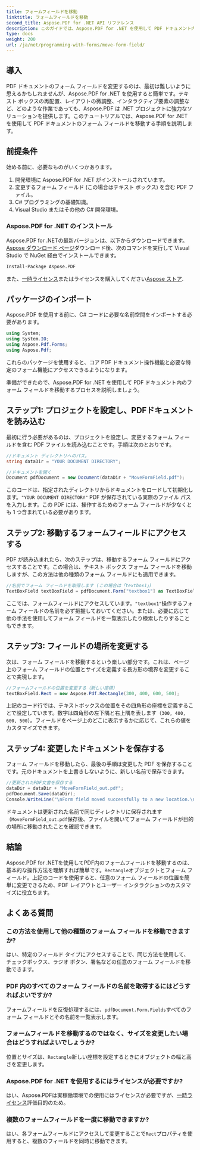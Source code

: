 ```yaml
---
title: フォームフィールドを移動
linktitle: フォームフィールドを移動
second_title: Aspose.PDF for .NET API リファレンス
description: このガイドでは、Aspose.PDF for .NET を使用して PDF ドキュメント内のフォーム フィールドを移動する方法を説明します。この詳細なチュートリアルに従って、テキスト ボックスの位置を簡単に変更します。
type: docs
weight: 200
url: /ja/net/programming-with-forms/move-form-field/
---
```

## 導入

PDF ドキュメントのフォーム フィールドを変更するのは、最初は難しいように思えるかもしれませんが、Aspose.PDF for .NET を使用すると簡単です。テキスト ボックスの再配置、レイアウトの微調整、インタラクティブ要素の調整など、どのような作業であっても、Aspose.PDF は .NET プロジェクトに強力なソリューションを提供します。このチュートリアルでは、Aspose.PDF for .NET を使用して PDF ドキュメントのフォーム フィールドを移動する手順を説明します。

## 前提条件

始める前に、必要なものがいくつかあります。

1. 開発環境に Aspose.PDF for .NET がインストールされています。
2. 変更するフォーム フィールド (この場合はテキスト ボックス) を含む PDF ファイル。
3. C# プログラミングの基礎知識。
4. Visual Studio またはその他の C# 開発環境。

### Aspose.PDF for .NET のインストール

Aspose.PDF for .NETの最新バージョンは、以下からダウンロードできます。[Aspose ダウンロード ページ](https://releases.aspose.com/pdf/net/)ダウンロード後、次のコマンドを実行して Visual Studio で NuGet 経由でインストールできます。

```bash
Install-Package Aspose.PDF
```

また、[一時ライセンス](https://purchase.aspose.com/temporary-license/)またはライセンスを購入してください[Aspose ストア](https://purchase.aspose.com/buy).

## パッケージのインポート

Aspose.PDF を使用する前に、C# コードに必要な名前空間をインポートする必要があります。

```csharp
using System;
using System.IO;
using Aspose.Pdf.Forms;
using Aspose.Pdf;
```

これらのパッケージを使用すると、コア PDF ドキュメント操作機能と必要な特定のフォーム機能にアクセスできるようになります。

準備ができたので、Aspose.PDF for .NET を使用して PDF ドキュメント内のフォーム フィールドを移動するプロセスを説明しましょう。

## ステップ1: プロジェクトを設定し、PDFドキュメントを読み込む

最初に行う必要があるのは、プロジェクトを設定し、変更するフォーム フィールドを含む PDF ファイルを読み込むことです。手順は次のとおりです。

```csharp
//ドキュメント ディレクトリへのパス。
string dataDir = "YOUR DOCUMENT DIRECTORY";

//ドキュメントを開く
Document pdfDocument = new Document(dataDir + "MoveFormField.pdf");
```

このコードは、指定されたディレクトリからドキュメントをロードして初期化します。`"YOUR DOCUMENT DIRECTORY"` PDF が保存されている実際のファイル パスを入力します。この PDF には、操作するためのフォーム フィールドが少なくとも 1 つ含まれている必要があります。

## ステップ2: 移動するフォームフィールドにアクセスする

PDF が読み込まれたら、次のステップは、移動するフォーム フィールドにアクセスすることです。この場合は、テキスト ボックス フォーム フィールドを移動しますが、この方法は他の種類のフォーム フィールドにも適用できます。

```csharp
//名前でフォーム フィールドを取得します (この場合は「textbox1」)
TextBoxField textBoxField = pdfDocument.Form["textbox1"] as TextBoxField;
```

ここでは、フォームフィールドにアクセスしています。`"textbox1"`操作するフォーム フィールドの名前を必ず把握しておいてください。または、必要に応じて他の手法を使用してフォーム フィールドを一覧表示したり検索したりすることもできます。

## ステップ3: フィールドの場所を変更する

次は、フォーム フィールドを移動するという楽しい部分です。これは、ページ上のフォーム フィールドの位置とサイズを定義する長方形の境界を変更することで実現します。

```csharp
//フォームフィールドの位置を変更する（新しい座標）
textBoxField.Rect = new Aspose.Pdf.Rectangle(300, 400, 600, 500);
```

上記のコード行では、テキストボックスの位置をその四角形の座標を定義することで設定しています。数字は四角形の左下隅と右上隅を表します（`300, 400, 600, 500`）。フィールドをページ上のどこに表示するかに応じて、これらの値をカスタマイズできます。

## ステップ4: 変更したドキュメントを保存する

フォーム フィールドを移動したら、最後の手順は変更した PDF を保存することです。元のドキュメントを上書きしないように、新しい名前で保存できます。

```csharp
//更新されたPDF文書を保存する
dataDir = dataDir + "MoveFormField_out.pdf";
pdfDocument.Save(dataDir);
Console.WriteLine("\nForm field moved successfully to a new location.\nFile saved at " + dataDir);
```

ドキュメントは更新された名前で同じディレクトリに保存されます（`MoveFormField_out.pdf`保存後、ファイルを開いてフォーム フィールドが目的の場所に移動されたことを確認できます。

## 結論

 Aspose.PDF for .NETを使用してPDF内のフォームフィールドを移動するのは、基本的な操作方法を理解すれば簡単です。`Rectangle`オブジェクトとフォーム フィールド。上記のコードを使用すると、任意のフォーム フィールドの位置を簡単に変更できるため、PDF レイアウトとユーザー インタラクションのカスタマイズに役立ちます。

## よくある質問

### この方法を使用して他の種類のフォーム フィールドを移動できますか?
はい、特定のフィールド タイプにアクセスすることで、同じ方法を使用して、チェックボックス、ラジオ ボタン、署名などの任意のフォーム フィールドを移動できます。

### PDF 内のすべてのフォーム フィールドの名前を取得するにはどうすればよいですか?
フォームフィールドを反復処理するには、`pdfDocument.Form.Fields`すべてのフォーム フィールドとその名前を一覧表示します。

### フォームフィールドを移動するのではなく、サイズを変更したい場合はどうすればよいでしょうか?
位置とサイズは、`Rectangle`新しい座標を設定するときにオブジェクトの幅と高さを変更します。

### Aspose.PDF for .NET を使用するにはライセンスが必要ですか?
はい、Aspose.PDFは実稼働環境での使用にはライセンスが必要ですが、[一時ライセンス](https://purchase.aspose.com/temporary-license/)評価目的のため。

### 複数のフォームフィールドを一度に移動できますか?
はい、各フォームフィールドにアクセスして変更することで`Rect`プロパティを使用すると、複数のフィールドを同時に移動できます。